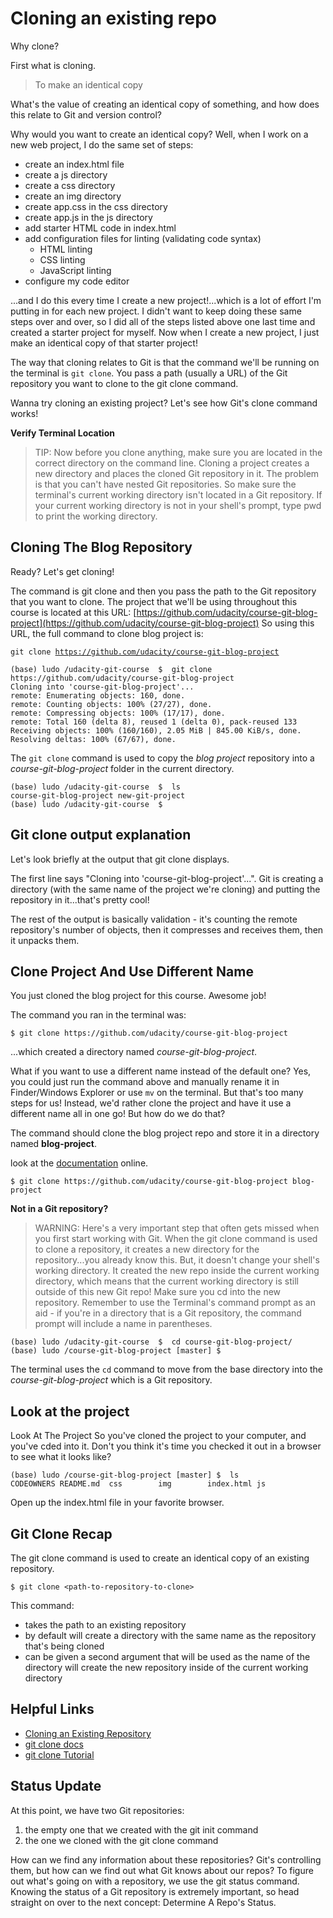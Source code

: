 # Cloning an existing repo

Why clone?

First what is cloning.

> To make an identical copy

What's the value of creating an identical copy of something, and how does this relate to Git and version control?

Why would you want to create an identical copy? Well, when I work on a new web project, I do the same set of steps:

- create an index.html file
- create a js directory
- create a css directory
- create an img directory
- create app.css in the css directory
- create app.js in the js directory
- add starter HTML code in index.html
- add configuration files for linting (validating code syntax)
  - HTML linting
  - CSS linting
  - JavaScript linting
- configure my code editor

...and I do this every time I create a new project!...which is a lot of effort I'm putting in for each new project. I didn't want to keep doing these same steps over and over, so I did all of the steps listed above one last time and created a starter project for myself. Now when I create a new project, I just make an identical copy of that starter project!

The way that cloning relates to Git is that the command we'll be running on the terminal is <code>git clone</code>. You pass a path (usually a URL) of the Git repository you want to clone to the git clone command.

Wanna try cloning an existing project? Let's see how Git's clone command works!

**Verify Terminal Location**
> TIP: Now before you clone anything, make sure you are located in the correct directory on the command line. Cloning a project creates a new directory and places the cloned Git repository in it. The problem is that you can't have nested Git repositories. So make sure the terminal's current working directory isn't located in a Git repository. If your current working directory is not in your shell's prompt, type pwd to print the working directory.

## Cloning The Blog Repository
Ready? Let's get cloning!

The command is git clone and then you pass the path to the Git repository that you want to clone. The project that we'll be using throughout this course is located at this URL: [https://github.com/udacity/course-git-blog-project](https://github.com/udacity/course-git-blog-project) So using this URL, the full command to clone blog project is:

<code>git clone https://github.com/udacity/course-git-blog-project</code>

```console
(base) ludo /udacity-git-course  $  git clone https://github.com/udacity/course-git-blog-project
Cloning into 'course-git-blog-project'...
remote: Enumerating objects: 160, done.
remote: Counting objects: 100% (27/27), done.
remote: Compressing objects: 100% (17/17), done.
remote: Total 160 (delta 8), reused 1 (delta 0), pack-reused 133
Receiving objects: 100% (160/160), 2.05 MiB | 845.00 KiB/s, done.
Resolving deltas: 100% (67/67), done.
```

The <code>git clone</code> command is used to copy the *blog project* repository into a *course-git-blog-project* folder in the current directory.

```console
(base) ludo /udacity-git-course  $  ls
course-git-blog-project new-git-project
(base) ludo /udacity-git-course  $
```

## Git clone output explanation

Let's look briefly at the output that git clone displays.

The first line says "Cloning into 'course-git-blog-project'...". Git is creating a directory (with the same name of the project we're cloning) and putting the repository in it...that's pretty cool!

The rest of the output is basically validation - it's counting the remote repository's number of objects, then it compresses and receives them, then it unpacks them.

## Clone Project And Use Different Name
You just cloned the blog project for this course. Awesome job!

The command you ran in the terminal was:

```
$ git clone https://github.com/udacity/course-git-blog-project
```

...which created a directory named *course-git-blog-project*.

What if you want to use a different name instead of the default one? Yes, you could just run the command above and manually rename it in Finder/Windows Explorer or use <code>mv</code> on the terminal. But that's too many steps for us! Instead, we'd rather clone the project and have it use a different name all in one go! But how do we do that?

The command should clone the blog project repo and store it in a directory named **blog-project**.

look at the [documentation](https://git-scm.com/book/en/v2/Git-Basics-Getting-a-Git-Repository#Cloning-an-Existing-Repository) online.

```
$ git clone https://github.com/udacity/course-git-blog-project blog-project
```

**Not in a Git repository?**
> WARNING: Here's a very important step that often gets missed when you first start working with Git. When the git clone command is used to clone a repository, it creates a new directory for the repository...you already know this. But, it doesn't change your shell's working directory. It created the new repo inside the current working directory, which means that the current working directory is still outside of this new Git repo! Make sure you cd into the new repository.
Remember to use the Terminal's command prompt as an aid - if you're in a directory that is a Git repository, the command prompt will include a name in parentheses.

```console
(base) ludo /udacity-git-course  $  cd course-git-blog-project/
(base) ludo /course-git-blog-project [master] $
```

The terminal uses the <code>cd</code> command to move from the base directory into the *course-git-blog-project* which is a Git repository.

## Look at the project

Look At The Project
So you've cloned the project to your computer, and you've cded into it. Don't you think it's time you checked it out in a browser to see what it looks like?

```console
(base) ludo /course-git-blog-project [master] $  ls
CODEOWNERS README.md  css        img        index.html js
```

Open up the index.html file in your favorite browser.

## Git Clone Recap
The git clone command is used to create an identical copy of an existing repository.
```
$ git clone <path-to-repository-to-clone>
```
This command:

- takes the path to an existing repository
- by default will create a directory with the same name as the repository that's being cloned
- can be given a second argument that will be used as the name of the directory
will create the new repository inside of the current working directory

## Helpful Links
- [Cloning an Existing Repository](https://git-scm.com/book/en/v2/Git-Basics-Getting-a-Git-Repository#Cloning-an-Existing-Repository)
- [git clone docs](https://git-scm.com/docs/git-clone)
- [git clone Tutorial](https://www.atlassian.com/git/tutorials/setting-up-a-repository)

## Status Update
At this point, we have two Git repositories:

1. the empty one that we created with the git init command
2. the one we cloned with the git clone command

How can we find any information about these repositories? Git's controlling them, but how can we find out what Git knows about our repos? To figure out what's going on with a repository, we use the git status command. Knowing the status of a Git repository is extremely important, so head straight on over to the next concept: Determine A Repo's Status.
